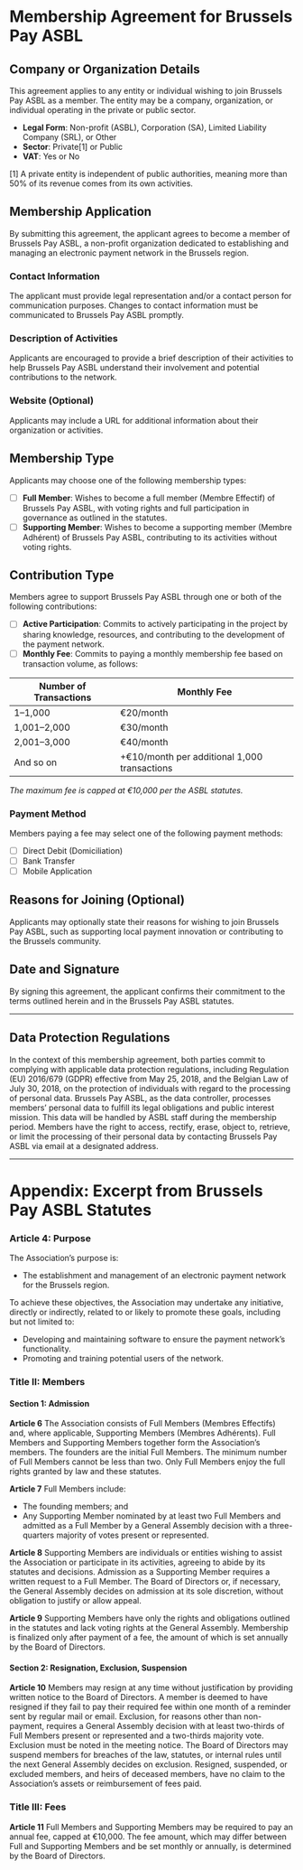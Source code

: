 # Membership Agreement for Brussels Pay ASBL

## Company or Organization Details

This agreement applies to any entity or individual wishing to join Brussels Pay ASBL as a member. The entity may be a company, organization, or individual operating in the private or public sector.

- **Legal Form**: Non-profit (ASBL), Corporation (SA), Limited Liability Company (SRL), or Other
- **Sector**: Private[1] or Public
- **VAT**: Yes or No

[1] A private entity is independent of public authorities, meaning more than 50% of its revenue comes from its own activities.

## Membership Application

By submitting this agreement, the applicant agrees to become a member of Brussels Pay ASBL, a non-profit organization dedicated to establishing and managing an electronic payment network in the Brussels region.

### Contact Information

The applicant must provide legal representation and/or a contact person for communication purposes. Changes to contact information must be communicated to Brussels Pay ASBL promptly.

### Description of Activities

Applicants are encouraged to provide a brief description of their activities to help Brussels Pay ASBL understand their involvement and potential contributions to the network.

### Website (Optional)

Applicants may include a URL for additional information about their organization or activities.

## Membership Type

Applicants may choose one of the following membership types:

- [ ] **Full Member**: Wishes to become a full member (Membre Effectif) of Brussels Pay ASBL, with voting rights and full participation in governance as outlined in the statutes.
- [ ] **Supporting Member**: Wishes to become a supporting member (Membre Adhérent) of Brussels Pay ASBL, contributing to its activities without voting rights.

## Contribution Type

Members agree to support Brussels Pay ASBL through one or both of the following contributions:

- [ ] **Active Participation**: Commits to actively participating in the project by sharing knowledge, resources, and contributing to the development of the payment network.
- [ ] **Monthly Fee**: Commits to paying a monthly membership fee based on transaction volume, as follows:

| Number of Transactions | Monthly Fee     |
|-----------------------|-----------------|
| 1–1,000              | €20/month       |
| 1,001–2,000          | €30/month       |
| 2,001–3,000          | €40/month       |
| And so on            | +€10/month per additional 1,000 transactions |

*The maximum fee is capped at €10,000 per the ASBL statutes.*

### Payment Method

Members paying a fee may select one of the following payment methods:

- [ ] Direct Debit (Domiciliation)
- [ ] Bank Transfer
- [ ] Mobile Application

## Reasons for Joining (Optional)

Applicants may optionally state their reasons for wishing to join Brussels Pay ASBL, such as supporting local payment innovation or contributing to the Brussels community.

## Date and Signature

By signing this agreement, the applicant confirms their commitment to the terms outlined herein and in the Brussels Pay ASBL statutes.

---

## Data Protection Regulations

In the context of this membership agreement, both parties commit to complying with applicable data protection regulations, including Regulation (EU) 2016/679 (GDPR) effective from May 25, 2018, and the Belgian Law of July 30, 2018, on the protection of individuals with regard to the processing of personal data. Brussels Pay ASBL, as the data controller, processes members’ personal data to fulfill its legal obligations and public interest mission. This data will be handled by ASBL staff during the membership period. Members have the right to access, rectify, erase, object to, retrieve, or limit the processing of their personal data by contacting Brussels Pay ASBL via email at a designated address.

---

# Appendix: Excerpt from Brussels Pay ASBL Statutes

### Article 4: Purpose

The Association’s purpose is:

- The establishment and management of an electronic payment network for the Brussels region.

To achieve these objectives, the Association may undertake any initiative, directly or indirectly, related to or likely to promote these goals, including but not limited to:
- Developing and maintaining software to ensure the payment network’s functionality.
- Promoting and training potential users of the network.

### Title II: Members

#### Section 1: Admission

**Article 6**
The Association consists of Full Members (Membres Effectifs) and, where applicable, Supporting Members (Membres Adhérents). Full Members and Supporting Members together form the Association’s members. The founders are the initial Full Members. The minimum number of Full Members cannot be less than two. Only Full Members enjoy the full rights granted by law and these statutes.

**Article 7**
Full Members include:
- The founding members; and
- Any Supporting Member nominated by at least two Full Members and admitted as a Full Member by a General Assembly decision with a three-quarters majority of votes present or represented.

**Article 8**
Supporting Members are individuals or entities wishing to assist the Association or participate in its activities, agreeing to abide by its statutes and decisions. Admission as a Supporting Member requires a written request to a Full Member. The Board of Directors or, if necessary, the General Assembly decides on admission at its sole discretion, without obligation to justify or allow appeal.

**Article 9**
Supporting Members have only the rights and obligations outlined in the statutes and lack voting rights at the General Assembly. Membership is finalized only after payment of a fee, the amount of which is set annually by the Board of Directors.

#### Section 2: Resignation, Exclusion, Suspension

**Article 10**
Members may resign at any time without justification by providing written notice to the Board of Directors. A member is deemed to have resigned if they fail to pay their required fee within one month of a reminder sent by regular mail or email. Exclusion, for reasons other than non-payment, requires a General Assembly decision with at least two-thirds of Full Members present or represented and a two-thirds majority vote. Exclusion must be noted in the meeting notice. The Board of Directors may suspend members for breaches of the law, statutes, or internal rules until the next General Assembly decides on exclusion. Resigned, suspended, or excluded members, and heirs of deceased members, have no claim to the Association’s assets or reimbursement of fees paid.

### Title III: Fees

**Article 11**
Full Members and Supporting Members may be required to pay an annual fee, capped at €10,000. The fee amount, which may differ between Full and Supporting Members and be set monthly or annually, is determined by the Board of Directors.
